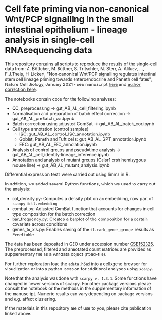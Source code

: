 # Cell fate priming via non-canonical Wnt/PCP signalling in the small intestinal epithelium - lineage analysis in single-cell RNAsequencing data

This repository contains all scripts to reproduce the results of the single-cell data from:
A. Böttcher, M. Büttner, S. Tritschler, M. Sterr, A. Aliluev, ..., F.J.Theis, H. Lickert, "Non-canonical Wnt/PCP signalling regulates intestinal stem cell lineage priming towards enteroendocrine and Paneth cell fates", Nature Cell Biology, January 2021 - see manuscript [here](https://www.nature.com/articles/s41556-020-00617-2) and [author correction here](https://www.nature.com/articles/s41556-021-00667-0).

The notebooks contain code for the following analyses:

* QC, preprocessing -> gut_AB_AL_cell_filtering.ipynb
* Normalisation and preparation of batch effect correction -> gut_AB_AL_preBatch_cor.ipynb 
* Batch correction using adjusted ComBat -> gut_AB_AL_batch_cor.ipynb
* Cell type annotation (control samples)
  * ISC: gut_AB_AL_control_ISC_annotation.ipynb
  * Goblet, Paneth and Tuft cells: gut_AB_AL_GPT_annotation.ipynb
  * EEC: gut_AB_AL_EEC_annotation.ipynb
* Analysis of control groups and pseudotime analysis -> gut_AB_AL_cell_identity-lineage_inference.ipynb
* Annotation and analysis of mutant groups (Celsr1 crsh hemizygous mouse line) -> gut_AB_AL_mutant_analysis.ipynb

Differential expression tests were carried out using limma in R.

In addition, we added several Python functions, which we used to carry out the analysis:
* cal_density.py: Computes a density plot on an embedding, now part of `scanpy` in `tl.embedding`
* combat.py: Adjusted ComBat function that accounts for changes in cell type composition for the batch correction
* bar_frequency.py: Creates a barplot of the composition for a certain covariate across conditions
* genes_to_xls.py: Enables saving of the `tl.rank_genes_groups` results as Excel table 

The data has been deposited in GEO under accession number [GSE152325](https://www-ncbi-nlm-nih-gov.ezproxy.u-pec.fr/geo/query/acc.cgi?acc=GSE152325). The preprocessed, filtered and annotated count matrices are provided as supplementary file as a Anndata object (h5ad-file).

For further exploration load the `adata.h5ad` into a cellxgene browser for visualization or into a python-session for additional analyses using `scanpy`.

Note that the analysis was done with `scanpy v. 1.3.1`. Some functions have changed in newer versions of scanpy. For other package versions please consult the notebook or the methods in the supplementary information of the manuscript. Numeric results can vary depending on package versions and e.g. affect clustering.

If the materials in this repository are of use to you, please cite publication linked above.

